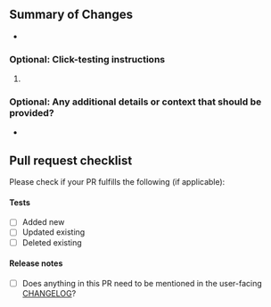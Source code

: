## Summary of Changes

<!-- Include a high-level overview of your implementation, including any alternatives you considered and items you'll address in follow-up PRs -->

-

### Optional: Click-testing instructions

<!-- Include any special instructions to help reviewers test your changes, if applicable -->

1.

### Optional: Any additional details or context that should be provided?

<!-- Behavior before/after, more technical details/screenshots, follow-on work that should be expected, links to discussions or issues, etc -->

-

## Pull request checklist

Please check if your PR fulfills the following (if applicable):

#### Tests

- [ ] Added new
- [ ] Updated existing
- [ ] Deleted existing

#### Release notes

<!-- prettier-ignore -->
- [ ] Does anything in this PR need to be mentioned in the user-facing [CHANGELOG](https://github.com/confluentinc/vscode/blob/main/CHANGELOG.md)?

